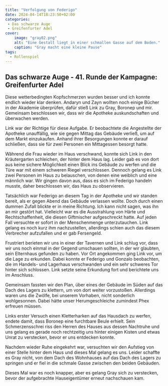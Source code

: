 ```yaml
---
title: "Verfolgung von Federigo"
date: 2024-04-14T18:23:50+02:00
categories:
 - Das schwarze Auge
 - Greifenfurter Adel
cover:
    image: "gray02.png"
    alt: "Eine Gestalt liegt in einer schmallen Gasse auf dem Boden."
    caption: "Gray macht eine kleine Pause"
tags:
  - Rollenspiel
---
```


## Das schwarze Auge - 41. Runde der Kampagne: Greifenfurter Adel

Diese wetterbedingten Kopfschmerzen wurden besser und ich konnte endlich wieder klar denken. Andaryn und Zayn wollten noch einige Bücher in der Akademie überprüfen, dafür stieß Link zu Gray, Boronep und mir. Gemeinsam beschlossen wir, dass wir die Apotheke auskundschaften und überwachen werden.

Link war der Richtige für diese Aufgabe. Er beobachtete die Angestellte der Apotheke unauffällig, wie sie gegen Mittag das Gebäude verließ, um auf dem Markt einzukaufen. Anhand ihrer Besorgungen konnte er darauf schließen, dass sie für zwei Personen ein Mittagessen besorgt hatte. 

Während die Frau wieder im Haus verschwand, konnte sich Link in den Kräutergarten schleichen, der hinter dem Haus lag. Leider gab es von dort aus keine sichere Möglichkeit einen Blick ins Gebäude zu werfen und die Türe war mit einem schweren Riegel verschlossen. Dennoch gelang es Link zwei Personen im Haus zu belauschen, von denen eine weiblich und eine männlich war. Wir gingen davon aus, dass es sich im Federigo handeln musste, daher beschlossen wir, das Haus zu observieren.

Tatsächlich war Federigo an diesem Tag in der Apotheke und wir standen bereit, als er gegen Abend das Gebäude verlassen wollte. Doch durch einen dummen Zufall blickte er in meine Richtung. Ich kann nicht sagen, was ihn an mir gestört hat. Vielleicht war es die Ausstrahlung von Härte und Rechtschaffenheit, die diesen Giftmischer aufgeschreckt hatte. Auf jeden Fall versuchte er sofort in der Menschenmenge unterzutauchen. Link gelang es noch kurz ihm nachzustellen, allerdings schien auch das diesem Verbrecher aufzufallen und er gab Fersengeld. 

Frustriert berieten wir uns in einer der Tavernen und Link schlug vor, dass wir uns noch einmal in der Gegend umschauen sollten, in der wir glaubten, sein Elternhaus gefunden zu haben. Vor Ort angekommen ging Link vor, um die Lage zu erkunden. Dabei konnte er Federigo und Gonzalo beobachten, die im Handels- und Lagerhaus verschwanden und ein sehr schweres Tor hinter sich schlossen. Link setzte seine Erkundung fort und berichtete uns im Anschluss.

Gemeinsam fassten wir den Plan, über eines der Gebäude im Süden auf das Dach des Lagers zu klettern, um von dort weiter vorzustoßen. Allerdings waren uns die Zwölfe, bei unserem Vorhaben, nicht sonderlich wohlgesonnen. Dabei hätte unser Herumgeschleiche zumindest Phex erfreuen müssen.

Links erster Versuch einen Kletterharken auf das Hausdach zu werfen, endete damit, dass Boronep eine furchtbare Beule erhielt. Sein Schmerzensschrei riss den Herren des Hauses aus dessen Nachtruhe und uns gelang es gerade noch rechtzeitig uns hinter einigen Kisten und etwas Unrat zu verstecken, bevor er uns entdecken konnte.

Nachdem wieder Ruhe eingekehrt war, versuchten wir den Aufstieg von einer Stelle hinter dem Haus und dieses Mal gelang es uns. Leider schaffte es Gray nicht, von dem Dach des Wohnhauses auf das Dach des Lagers zu springen und er fiel in die schmale Gasse zwischen den beiden Gebäuden. 

Dieses Mal war es noch knapper, aber es gelang Gray sich zu verstecken, bevor der aufgebrachte Hauseigentümer erneut nachschauen kam.
